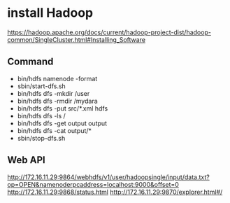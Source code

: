 # install Hadoop

https://hadoop.apache.org/docs/current/hadoop-project-dist/hadoop-common/SingleCluster.html#Installing_Software

## Command
- bin/hdfs namenode -format
- sbin/start-dfs.sh
- bin/hdfs dfs -mkdir /user
- bin/hdfs dfs -rmdir /mydara
- bin/hdfs dfs -put src/*.xml hdfs
- bin/hdfs dfs -ls /
- bin/hdfs dfs -get output output
- bin/hdfs dfs -cat output/*
- sbin/stop-dfs.sh

## Web API
http://172.16.11.29:9864/webhdfs/v1/user/hadoopsingle/input/data.txt?op=OPEN&namenoderpcaddress=localhost:9000&offset=0
http://172.16.11.29:9868/status.html
http://172.16.11.29:9870/explorer.html#/
